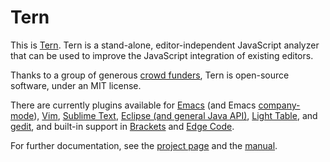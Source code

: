 # Tern

This is [Tern][1]. Tern is a stand-alone, editor-independent
JavaScript analyzer that can be used to improve the JavaScript
integration of existing editors.

Thanks to a group of generous [crowd funders][2], Tern is open-source
software, under an MIT license.

There are currently plugins available for [Emacs][emacs] (and Emacs
[company-mode][cmode]), [Vim][vim], [Sublime Text][st], [Eclipse (and general Java API)][ec],
[Light Table][lt], and [gedit][gedit], and built-in support in
[Brackets][brackets] and [Edge Code][edge_code].

For further documentation, see the [project page][1] and the
[manual][3].

[1]: http://ternjs.net
[2]: http://www.indiegogo.com/projects/tern-intelligent-javascript-editing
[3]: http://ternjs.net/doc/manual.html

[emacs]: http://ternjs.net/doc/manual.html#emacs
[ec]: https://github.com/angelozerr/tern.java
[vim]: https://github.com/marijnh/tern_for_vim
[st]: https://github.com/marijnh/tern_for_sublime
[lt]: https://github.com/mortalapeman/LT-TernJS
[gedit]: https://github.com/Swatinem/tern_for_gedit
[brackets]: http://brackets.io
[edge_code]: http://html.adobe.com/edge/code
[cmode]: https://github.com/proofit404/company-tern
